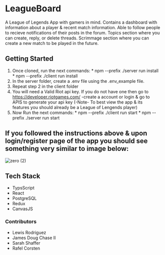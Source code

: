 # LeagueBoard
A League of Legends App with gamers in mind.
Contains a dashboard with information about a player & recent match information.
Able to follow people to recieve notifications of their posts in the forum.
Topics section where you can create, reply, or delete threads.
Scrimmage section where you can create a new match to be played in the future.

## Getting Started
  1. Once cloned, run the next commands:
    * npm --prefix ./server run install
    * npm --prefix ./client run install
  2. In the server folder, create a .env file using the .env_example file.
  3. Repeat step 2 in the client folder
  4. You will need a Valid Riot api key. 
     If you do not have one then go to https://developer.riotgames.com/
     -create a account or login & go to APIS to generate your api key
     (-Note- To best view the app & its features you should already be a League of Lengends player) 
  5. Now Run the next commands: 
    * npm --prefix ./client run start
    * npm --prefix ./server run start

## If you followed the instructions above & upon login/register page of the app you should see something very similar to image below:
![zero (2)](https://user-images.githubusercontent.com/80363302/131539843-91c476ac-a370-4b03-af7b-de9d13a7f7f3.png)




## Tech Stack
  * TypsScript
  * React
  * PostgreSQL
  * Redux
  * CanvasJS
  

### Contributors
  * Lewis Rodriguez
  * James Doug Chase II
  * Sarah Shaffer
  * Rafel Corsten
